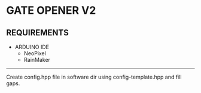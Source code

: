 # GATE OPENER V2

## REQUIREMENTS

- ARDUINO IDE
  - NeoPixel
  - RainMaker

---

Create config.hpp file in software dir using config-template.hpp and fill gaps.
